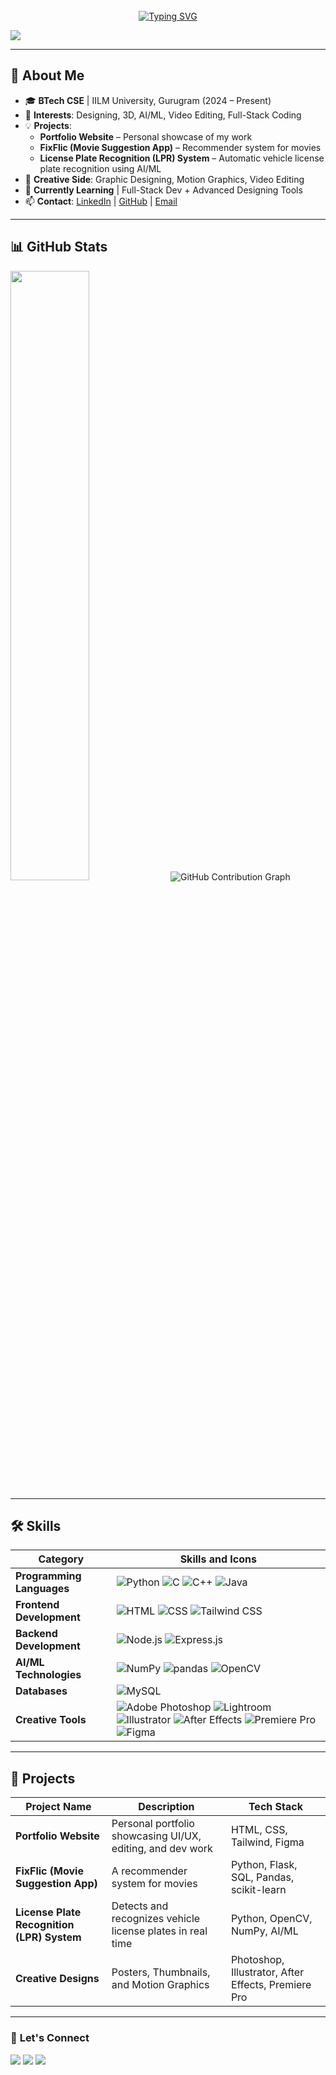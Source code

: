 <div align="center">
  <br>
  <a href="https://git.io/typing-svg">
    <img src="https://readme-typing-svg.herokuapp.com?font=Fira+Code&weight=500&size=22&pause=1000&width=435&separator=%3C&lines=Hi+my+name+is+Manjot+Singh+;-;%3CI+am+a+UI%2FUX+designer+" alt="Typing SVG" />
  </a>
</div>

<p align="left">
  <a href="https://github.com/manjotGG"><img src="https://img.shields.io/github/followers/manjotGG?label=Follow&style=social"></a>
</p>

---

## 🚀 **About Me**
- 🎓 **BTech CSE** | IILM University, Gurugram (2024 – Present)  
- 🎨 **Interests**: Designing, 3D, AI/ML, Video Editing, Full-Stack Coding  
- 💡 **Projects**:  
  - **Portfolio Website** – Personal showcase of my work  
  - **FixFlic (Movie Suggestion App)** – Recommender system for movies  
  - **License Plate Recognition (LPR) System** – Automatic vehicle license plate recognition using AI/ML  
- 🎥 **Creative Side**: Graphic Designing, Motion Graphics, Video Editing  
- 📖 **Currently Learning** | Full-Stack Dev + Advanced Designing Tools  
- 📫 **Contact**: [LinkedIn](https://www.linkedin.com/in/manjot-singh-86676b310/) | [GitHub](https://github.com/manjotGG) | [Email](mailto:manjotcharanjeet@gmail.com)  

---

## 📊 **GitHub Stats**
<img src="https://github-readme-streak-stats.herokuapp.com/?user=manjotGG&theme=dark&hide_border=true" width="50%"/>

<img src="https://github-profile-summary-cards.vercel.app/api/cards/profile-details?username=manjotGG&theme=github_dark" alt="GitHub Contribution Graph">

---

## 🛠️ **Skills**

| Category                     | Skills and Icons                                                                 |
|------------------------------|----------------------------------------------------------------------------------|
| **Programming Languages**    | ![Python](https://img.shields.io/badge/python-3670A0?style=for-the-badge&logo=python&logoColor=ffdd54) ![C](https://img.shields.io/badge/C-00599C?style=for-the-badge&logo=c&logoColor=white) ![C++](https://img.shields.io/badge/c++-%2300599C.svg?style=for-the-badge&logo=c%2B%2B&logoColor=white) ![Java](https://img.shields.io/badge/java-%23ED8B00.svg?style=for-the-badge&logo=openjdk&logoColor=white) |
| **Frontend Development**     | ![HTML](https://img.shields.io/badge/html5-%23E34F26.svg?style=for-the-badge&logo=html5&logoColor=white) ![CSS](https://img.shields.io/badge/css3-%231572B6.svg?style=for-the-badge&logo=css3&logoColor=white) ![Tailwind CSS](https://img.shields.io/badge/tailwindcss-%2338B2AC.svg?style=for-the-badge&logo=tailwind-css&logoColor=white) |
| **Backend Development**      | ![Node.js](https://img.shields.io/badge/node.js-6DA55F?style=for-the-badge&logo=node.js&logoColor=white) ![Express.js](https://img.shields.io/badge/express.js-%23404d59.svg?style=for-the-badge&logo=express&logoColor=%2361DAFB) |
| **AI/ML Technologies**       | ![NumPy](https://img.shields.io/badge/numpy-%23013243.svg?style=for-the-badge&logo=numpy&logoColor=white) ![pandas](https://img.shields.io/badge/pandas-%23150458.svg?style=for-the-badge&logo=pandas&logoColor=white) ![OpenCV](https://img.shields.io/badge/opencv-%23white.svg?style=for-the-badge&logo=opencv&logoColor=white) |
| **Databases**                | ![MySQL](https://img.shields.io/badge/mysql-4479A1.svg?style=for-the-badge&logo=mysql&logoColor=white) |
| **Creative Tools**           | ![Adobe Photoshop](https://img.shields.io/badge/adobe%20photoshop-%2331A8FF.svg?style=for-the-badge&logo=adobe%20photoshop&logoColor=white) ![Lightroom](https://img.shields.io/badge/Adobe%20Lightroom-31A8FF?style=for-the-badge&logo=Adobe%20Lightroom&logoColor=white) ![Illustrator](https://img.shields.io/badge/Adobe%20Illustrator-FF9A00?style=for-the-badge&logo=adobe%20illustrator&logoColor=white) ![After Effects](https://img.shields.io/badge/Adobe%20After%20Effects-9999FF?style=for-the-badge&logo=Adobe%20After%20Effects&logoColor=white) ![Premiere Pro](https://img.shields.io/badge/Adobe%20Premiere%20Pro-9999FF?style=for-the-badge&logo=Adobe%20Premiere%20Pro&logoColor=white) ![Figma](https://img.shields.io/badge/figma-%23F24E1E.svg?style=for-the-badge&logo=figma&logoColor=white) |

---

## 📂 **Projects**

| Project Name | Description | Tech Stack |
|--------------|-------------|------------|
| **Portfolio Website** | Personal portfolio showcasing UI/UX, editing, and dev work | HTML, CSS, Tailwind, Figma |
| **FixFlic (Movie Suggestion App)** | A recommender system for movies | Python, Flask, SQL, Pandas, scikit-learn |
| **License Plate Recognition (LPR) System** | Detects and recognizes vehicle license plates in real time | Python, OpenCV, NumPy, AI/ML |
| **Creative Designs** | Posters, Thumbnails, and Motion Graphics | Photoshop, Illustrator, After Effects, Premiere Pro |

---

### 🎯 **Let's Connect**
<p align="left">
  <a href="https://www.linkedin.com/in/manjot-singh-86676b310/"><img src="https://img.shields.io/badge/-LinkedIn-blue?style=flat-square&logo=Linkedin"></a>
  <a href="https://github.com/manjotGG"><img src="https://img.shields.io/badge/-GitHub-333?style=flat-square&logo=github"></a>
  <a href="mailto:manjotcharanjeet@gmail.com"><img src="https://img.shields.io/badge/-Gmail-red?style=flat-square&logo=gmail"></a>
</p>
